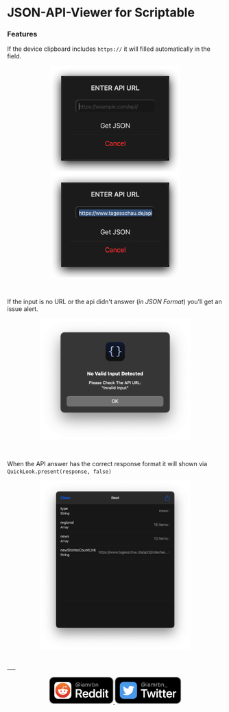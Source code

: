 # JSON-API-Viewer for Scriptable

### Features
If the device clipboard includes `https://` it will filled automatically in the field.

<p align="center">
<img title="Empty Field because the clipboard doesnt include 'https://'" src="Images/emptyField.png" width="300">
  <img title="Automatically filled field from clipboard" src="Images/filledField.png" width="300">
  </p>

<br>

If the input is no URL or the api didn't answer (_in JSON Format_) you'll get an issue alert.

<p align="center">
<img title="Issue alert if the URL input is invalid" src="Images/issueAlert.png" width="350">
  </p>
  
<br>

When the API answer has the correct response format it will shown via `QuickLook.present(response, false)`
<p align="center">
<img title="How the API JSON response will presents" src="Images/presentJSON-API.png" width="350">
  </p>
  
<br>
___

<div class="images">
<p align="center">
  <a href="https://reddit.com/user/iamrbn/">
    <img title="My second Reddit @iamrbn" src="https://github.com/iamrbn/slack-status/blob/08d06ec886dcef950a8acbf4983940ad7fb8bed9/Images/Badges/reddit_black_iamrbn.png" width="150"/>
  </a>
  <a href="https://twitter.com/iamrbn_/">
    <img title="Follow Me On Twitter @iamrbn_" src="https://github.com/iamrbn/slack-status/blob/ae62582b728c2e2ad8ea6a55cc7729cf71bfaeab/Images/Badges/twitter_black.png" width="155"/>
  </a>
</p>
</div>
